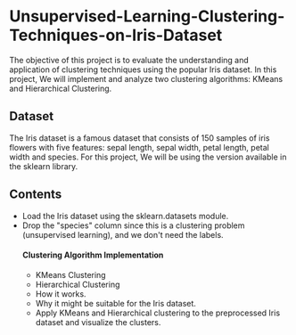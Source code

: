 # Unsupervised-Learning-Clustering-Techniques-on-Iris-Dataset
The objective of this project is to evaluate the understanding and application of clustering techniques using the popular Iris dataset. In this project, We will implement and analyze two clustering algorithms: KMeans and Hierarchical Clustering.

## Dataset
The Iris dataset is a famous dataset that consists of 150 samples of iris flowers with five features: sepal length, sepal width, petal length, petal width and species. For this project, We will be using the version available in the sklearn library.

## Contents
* Load the Iris dataset using the sklearn.datasets module.
* Drop the "species" column since this is a clustering problem (unsupervised learning), and we don't need the labels.
  #### Clustering Algorithm Implementation
  * KMeans Clustering
  * Hierarchical Clustering
  * How it works.
  * Why it might be suitable for the Iris dataset.
  * Apply KMeans and Hierarchical clustering to the preprocessed Iris dataset and visualize the clusters.

